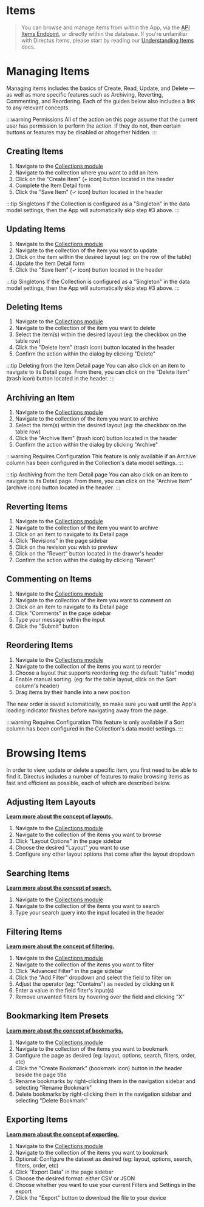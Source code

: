 # Items

> You can browse and manage items from within the App, via the [API Items Endpoint](#), or directly within the database. If you're unfamiliar with Directus Items, please start by reading our [Understanding Items](#) docs.

# Managing Items

Managing items includes the basics of Create, Read, Update, and Delete — as well as more specific features such as Archiving, Reverting, Commenting, and Reordering. Each of the guides below also includes a link to any relevant concepts.

<!-- prettier-ignore-start -->
:::warning Permissions
All of the action on this page assume that the current user has permission to perform the action. If they do not, then certain buttons or features may be disabled or altogether hidden.
:::
<!-- prettier-ignore-end -->

## Creating Items

1. Navigate to the [Collections module](#)
2. Navigate to the collection where you want to add an item
3. Click on the "Create Item" (+ icon) button located in the header
4. Complete the Item Detail form
5. Click the "Save Item" (✓ icon) button located in the header

<!-- prettier-ignore-start -->
:::tip Singletons
If the Collection is configured as a "Singleton" in the data model settings, then the App will automatically skip step #3 above.
:::
<!-- prettier-ignore-end -->

## Updating Items

1. Navigate to the [Collections module](#)
2. Navigate to the collection of the item you want to update
3. Click on the item within the desired layout (eg: on the row of the table)
4. Update the Item Detail form
5. Click the "Save Item" (✓ icon) button located in the header

<!-- prettier-ignore-start -->
:::tip Singletons
If the Collection is configured as a "Singleton" in the data model settings, then the App will automatically skip step #3 above.
:::
<!-- prettier-ignore-end -->

## Deleting Items

1. Navigate to the [Collections module](#)
2. Navigate to the collection of the item you want to delete
3. Select the item(s) within the desired layout (eg: the checkbox on the table row)
4. Click the "Delete Item" (trash icon) button located in the header
5. Confirm the action within the dialog by clicking "Delete"

<!-- prettier-ignore-start -->
:::tip Deleting from the Item Detail page
You can also click on an item to navigate to its Detail page. From there, you can click on the "Delete Item" (trash icon) button located in the header.
:::
<!-- prettier-ignore-end -->

## Archiving an Item

1. Navigate to the [Collections module](#)
2. Navigate to the collection of the item you want to archive
3. Select the item(s) within the desired layout (eg: the checkbox on the table row)
4. Click the "Archive Item" (trash icon) button located in the header
5. Confirm the action within the dialog by clicking "Archive"

<!-- prettier-ignore-start -->
:::warning Requires Configuration
This feature is only available if an Archive column has been configured in the Collection's data model settings.
:::
<!-- prettier-ignore-end -->

<!-- prettier-ignore-start -->
:::tip Archiving from the Item Detail page
You can also click on an item to navigate to its Detail page. From there, you can click on the "Archive Item" (archive icon) button located in the header.
:::
<!-- prettier-ignore-end -->

## Reverting Items

1. Navigate to the [Collections module](#)
2. Navigate to the collection of the item you want to archive
3. Click on an item to navigate to its Detail page
4. Click "Revisions" in the page sidebar
5. Click on the revision you wish to preview
6. Click on the "Revert" button located in the drawer's header
7. Confirm the action within the dialog by clicking "Revert"

## Commenting on Items

1. Navigate to the [Collections module](#)
2. Navigate to the collection of the item you want to comment on
3. Click on an item to navigate to its Detail page
4. Click "Comments" in the page sidebar
5. Type your message within the input
6. Click the "Submit" button

## Reordering Items

1. Navigate to the [Collections module](#)
2. Navigate to the collection of the items you want to reorder
3. Choose a layout that supports reordering (eg: the default "table" mode)
4. Enable manual sorting. (eg: for the table layout, click on the Sort column's header)
5. Drag items by their handle into a new position

The new order is saved automatically, so make sure you wait until the App's loading indicator finishes before navigating away from the page.

<!-- prettier-ignore-start -->
:::warning Requires Configuration
This feature is only available if a Sort column has been configured in the Collection's data model settings.
:::
<!-- prettier-ignore-end -->

# Browsing Items

In order to view, update or delete a specific item, you first need to be able to find it. Directus includes a number of features to make browsing items as fast and efficient as possible, each of which are described below.

## Adjusting Item Layouts

**[Learn more about the concept of layouts.](#)**

1. Navigate to the [Collections module](#)
2. Navigate to the collection of the items you want to browse
3. Click "Layout Options" in the page sidebar
4. Choose the desired "Layout" you want to use
5. Configure any other layout options that come after the layout dropdown

## Searching Items

**[Learn more about the concept of search.](#)**

1. Navigate to the [Collections module](#)
2. Navigate to the collection of the items you want to search
3. Type your search query into the input located in the header

## Filtering Items

**[Learn more about the concept of filtering.](#)**

1. Navigate to the [Collections module](#)
2. Navigate to the collection of the items you want to filter
3. Click "Advanced Filter" in the page sidebar
4. Click the "Add Filter" dropdown and select the field to filter on
5. Adjust the operator (eg: "Contains") as needed by clicking on it
6. Enter a value in the field filter's input(s)
7. Remove unwanted filters by hovering over the field and clicking "X"

## Bookmarking Item Presets

**[Learn more about the concept of bookmarks.](#)**

1. Navigate to the [Collections module](#)
2. Navigate to the collection of the items you want to bookmark
3. Configure the page as desired (eg: layout, options, search, filters, order, etc)
4. Click the "Create Bookmark" (bookmark icon) button in the header beside the page title
5. Rename bookmarks by right-clicking them in the navigation sidebar and selecting "Rename Bookmark"
6. Delete bookmarks by right-clicking them in the navigation sidebar and selecting "Delete Bookmark"

## Exporting Items

**[Learn more about the concept of exporting.](#)**

1. Navigate to the [Collections module](#)
2. Navigate to the collection of the items you want to bookmark
3. Optional: Configure the dataset as desired (eg: layout, options, search, filters, order, etc)
4. Click "Export Data" in the page sidebar
5. Choose the desired format: either CSV or JSON
6. Choose whether you want to use your current Filters and Settings in the export
7. Click the "Export" button to download the file to your device
